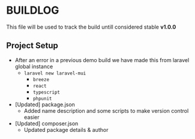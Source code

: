 # BUILDLOG 

This file will be used to track the build untill considered stable **v1.0.0**

## Project Setup

- After an error in a previous demo build we have made this from laravel global instance
    - `laravel new laravel-mui`
        - `breeze`
        - `react`
        - `typescript`
        - `phpunit`
- [Updated] package.json
    - Added name description and some scripts to make version control easier
- [Updated] composer.json
    - Updated package details & author